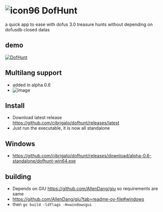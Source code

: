 #  ![icon96](https://github.com/user-attachments/assets/8b06a839-c9cf-40e8-a094-ace4843d59a8) DofHunt
a quick app to ease with dofus 3.0 treasure hunts without depending on dofusdb closed datas

## demo
[![DofHunt](https://img.youtube.com/vi/Pcuv9M-DRMM/0.jpg)](https://www.youtube.com/watch?v=Pcuv9M-DRMM)

## Multilang support
* added in alpha 0.6
* ![image](https://github.com/user-attachments/assets/cf97aebf-ef03-44cb-a5f2-a8b0d69e7bfc)

## Install
* Download latest release https://github.com/cjbrigato/dofhunt/releases/latest
* Just run the executable, it is now all standalone
## Windows
* https://github.com/cjbrigato/dofhunt/releases/download/alpha-0.6-standalone/dofhunt-win64.exe

## building
* Depends on GIU https://github.com/AllenDang/giu so requirements are same
* https://github.com/AllenDang/giu?tab=readme-ov-file#windows
* then `go build -ldflags -H=windowsgui`

